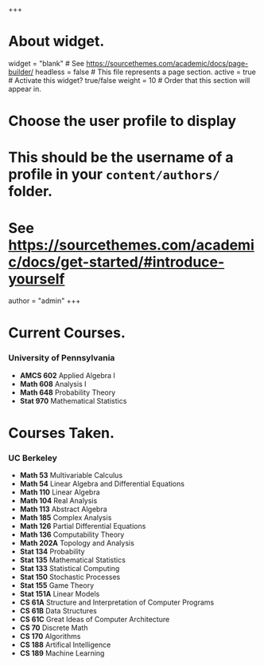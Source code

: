 +++
# About widget.
widget = "blank"  # See https://sourcethemes.com/academic/docs/page-builder/
headless = false  # This file represents a page section.
active = true  # Activate this widget? true/false
weight = 10  # Order that this section will appear in.

# Choose the user profile to display
# This should be the username of a profile in your `content/authors/` folder.
# See https://sourcethemes.com/academic/docs/get-started/#introduce-yourself
author = "admin"
+++

# Current Courses.

### University of Pennsylvania

* __AMCS 602__ Applied Algebra I
* __Math 608__ Analysis I
* __Math 648__ Probability Theory
* __Stat 970__ Mathematical Statistics

# Courses Taken.

### UC Berkeley

* __Math 53__ Multivariable Calculus
* __Math 54__ Linear Algebra and Differential Equations
* __Math 110__ Linear Algebra
* __Math 104__ Real Analysis
* __Math 113__ Abstract Algebra
* __Math 185__ Complex Analysis 
* __Math 126__ Partial Differential Equations
* __Math 136__ Computability Theory
* __Math 202A__ Topology and Analysis
* __Stat 134__ Probability
* __Stat 135__ Mathematical Statistics
* __Stat 133__ Statistical Computing
* __Stat 150__ Stochastic Processes
* __Stat 155__ Game Theory
* __Stat 151A__ Linear Models
* __CS 61A__ Structure and Interpretation of Computer Programs
* __CS 61B__ Data Structures
* __CS 61C__ Great Ideas of Computer Architecture
* __CS 70__ Discrete Math
* __CS 170__ Algorithms
* __CS 188__ Artifical Intelligence
* __CS 189__ Machine Learning

<!---
### UPenn
--->



